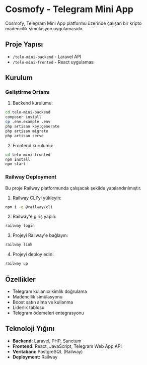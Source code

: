 # Cosmofy - Telegram Mini App

Cosmofy, Telegram Mini App platformu üzerinde çalışan bir kripto madencilik simülasyon uygulamasıdır.

## Proje Yapısı

- `/telo-mini-backend` - Laravel API
- `/telo-mini-fronted` - React uygulaması

## Kurulum

### Geliştirme Ortamı

1. Backend kurulumu:
```bash
cd telo-mini-backend
composer install
cp .env.example .env
php artisan key:generate
php artisan migrate
php artisan serve
```

2. Frontend kurulumu:
```bash
cd telo-mini-fronted
npm install
npm start
```

### Railway Deployment

Bu proje Railway platformunda çalışacak şekilde yapılandırılmıştır.

1. Railway CLI'yi yükleyin:
```bash
npm i -g @railway/cli
```

2. Railway'e giriş yapın:
```bash
railway login
```

3. Projeyi Railway'e bağlayın:
```bash
railway link
```

4. Projeyi deploy edin:
```bash
railway up
```

## Özellikler

- Telegram kullanıcı kimlik doğrulama
- Madencilik simülasyonu
- Boost satın alma ve kullanma
- Liderlik tablosu
- Telegram ödemeleri entegrasyonu

## Teknoloji Yığını

- **Backend:** Laravel, PHP, Sanctum
- **Frontend:** React, JavaScript, Telegram Web App API
- **Veritabanı:** PostgreSQL (Railway)
- **Deployment:** Railway
